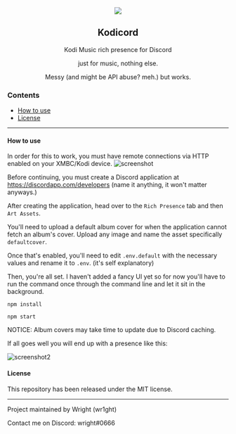 <div align="center">
    <img src="https://kodi.wiki/images/thumb/4/43/Side-by-side-dark-transparent.png/300px-Side-by-side-dark-transparent.png">
    <h2>Kodicord</h2>
    <p align="center">
        <p>Kodi Music rich presence for Discord</p>
        <p>just for music, nothing else.</p>
        <p>Messy (and might be API abuse? meh.) but works.</p>
    </p>
</div>

### Contents
* [How to use](#how-to-use)
* [License](#license)
------------------

#### How to use
In order for this to work, you must have remote connections via HTTP enabled on your XMBC/Kodi device.
![screenshot](https://camo.githubusercontent.com/41cbd6038ee0b2aa91b639819fb79d38db4b4e49/68747470733a2f2f692e696d6775722e636f6d2f5779496f4d776c2e6a7067)

Before continuing, you must create a Discord application at https://discordapp.com/developers (name it anything, it won't matter anyways.)

After creating the application, head over to the `Rich Presence` tab and then `Art Assets`. 

You'll need to upload a default album cover for when the application cannot fetch an album's cover. Upload any image and name the asset specifically `defaultcover`.

Once that's enabled, you'll need to edit `.env.default` with the necessary values and rename it to `.env`. (it's self explanatory)

Then, you're all set. I haven't added a fancy UI yet so for now you'll have to run the command once through the command line and let it sit in the background.

`npm install`

`npm start`

NOTICE: Album covers may take time to update due to Discord caching.

If all goes well you will end up with a presence like this:

![screenshot2](https://user-images.githubusercontent.com/30602871/44511415-7c3c7c00-a685-11e8-890f-f85c48be2420.png)

#### License
This repository has been released under the MIT license.

------------------
<p>Project maintained by Wright (wr1ght)

Contact me on Discord: wright#0666</p>
